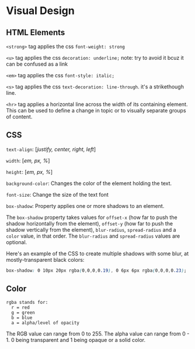 # Visual Design

## HTML Elements
`<strong>` tag applies the css `font-weight: strong`

`<u>` tag applies the css `decoration: underline;` note: try to avoid it bcuz it can be confused as a link

`<em>` tag applies the css `font-style: italic;`

`<s>` tag applies the css `text-decoration: line-through`. it's a strikethough line.

`<hr>` tag applies a horizontal line across the width of its containing element. This can be used to define a change in topic or to visually separate groups of content.

## CSS
`text-align`: [*justify, center, right, left*]

`width`: [*em, px, %*]

`height`: [*em, px, %*]

`background-color`: Changes the color of the element holding the text.

`font-size`: Change the size of the text font

`box-shadow`: Property applies one or more shadows to an element.

The `box-shadow` property takes values for `offset-x` (how far to push the shadow horizontally from the element), `offset-y` (how far to push the shadow vertically from the element), `blur-radius`, `spread-radius` and a `color` value, in that order. The `blur-radius` and `spread-radius` values are optional.

Here's an example of the CSS to create multiple shadows with some blur, at mostly-transparent black colors:
```css
box-shadow: 0 10px 20px rgba(0,0,0,0.19), 0 6px 6px rgba(0,0,0,0.23);
```

## Color
```
rgba stands for: 
  r = red
  g = green
  b = blue
  a = alpha/level of opacity
  ```
  
  The RGB value can range from 0 to 255. The alpha value can range from 0 - 1. 0 being transparent and 1 being opaque or a solid color.
  

